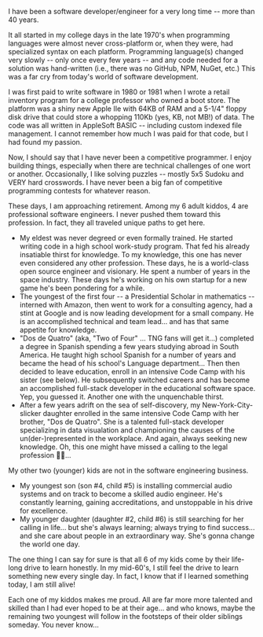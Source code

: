 I have been a software developer/engineer for a very long time -- more than 40 years. 

It all started in my college days in the late 1970's when programming languages were almost never cross-platform or, when they were, had specialized syntax on each platform. Programming language(s) changed very slowly -- only once every few years -- and any code needed for a solution was hand-written (i.e., there was no GitHub, NPM, NuGet, etc.) This was a far cry from today's world of software development. 

I was first paid to write software in 1980 or 1981 when I wrote a retail inventory program for a college professor who owned a boot store. The platform was a shiny new Apple IIe with 64KB of RAM and a 5-1/4" floppy disk drive that could store a whopping 110Kb (yes, KB, not MB!) of data. The code was all written in AppleSoft BASIC -- including custom indexed file management. I cannot remember how much I was paid for that code, but I had found my passion.

Now, I should say that I have never been a competitive programmer. I enjoy building things, especially when there are technical challenges of one wort or another. Occasionally, I like solving puzzles -- mostly 5x5 Sudoku and VERY hard crosswords. I have never been a big fan of competitive programming contests for whatever reason.

These days, I am approaching retirement. Among my 6 adult kiddos, 4 are professional software engineers. I never pushed them toward this profession. In fact, they all traveled unique paths to get here.

- My eldest was never degreed or even formally trained. He started writing code in a high school work-study program. That fed his already insatiable thirst for knowledge. To my knowledge, this one has never even considered any other profession. These days, he is a world-class open source engineer and visionary. He spent a number of years in the space industry. These days he's working on his own startup for a new game he's been pondering for a while.
- The youngest of the first four -- a Presidential Scholar in mathematics -- interned with Amazon, then went to work for a consulting agency, had a stint at Google and is now leading development for a small company. He is an accomplished technical and team lead... and has that same appetite for knowledge.
- "Dos de Quatro" (aka, "Two of Four" <g>... TNG fans will get it...) completed a degree in Spanish spending a few years studying abroad in South America. He taught high school Spanish for a number of years and became the head of his school's Language department... Then then decided to leave education, enroll in an intensive Code Camp with his sister (see below). He subsequently switched careers and has become an accomplished full-stack developer in the educational software space. Yep, you guessed it. Another one with the unquenchable thirst.
- After a few years adrift on the sea of self-discovery, my New-York-City-slicker daughter enrolled in the same intensive Code Camp with her brother, "Dos de Quatro". She is a talented full-stack developer specializing in data visualation and championing the causes of the un(der-)represented in the workplace. And again, always seeking new knowledge. Oh, this one might have missed a calling to the legal profession 👩‍⚖️...

My other two (younger) kids are not in the software engineering business.
- My youngest son (son #4, child #5) is installing commercial audio systems and on track to become a skilled audio engineer. He's constantly learning, gaining accreditations, and unstoppable in his drive for excellence.
- My younger daughter (daughter #2, child #6) is still searching for her calling in life... but she's always learning; always trying to find success... and she care about people in an extraordinary way. She's gonna change the world one day.

The one thing I can say for sure is that all 6 of my kids come by their life-long drive to learn honestly. In my mid-60's, I still feel the drive to learn something new every single day. In fact, I know that if I learned something today, I am still alive!

Each one of my kiddos makes me proud. All are far more more talented and skilled than I had ever hoped to be at their age... and who knows, maybe the remaining two youngest will follow in the footsteps of their older siblings someday. You never know...
